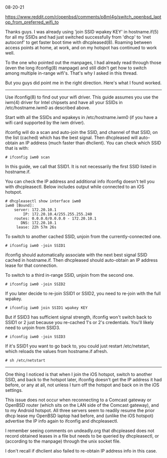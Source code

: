 08-20-21

https://www.reddit.com/r/openbsd/comments/p8ml4g/switch_openbsd_laptop_from_preferred_wifi_to

Thanks guys. I was already using 'join SSID wpakey KEY' in
hostname.if(5) for all my SSIDs and had just switched successfully
from 'dhcp' to 'inet autoconf' to get faster boot time with
dhcpleased(8). Roaming between access points at home, at work, and on
my hotspot has continued to work well.

To the one who pointed out the manpages, I had already read through
those (even the long ifconfig(8) manpage) and still didn't get how to
switch among multiple in-range wifi's. That's why I asked in this
thread.

But you guys did point me in the right direction. Here's what I found
worked.

----

Use ifconfig(8) to find out your wifi driver. This guide assumes you
use the iwm(4) driver for Intel chipsets and have all your SSIDs in
/etc/hostname.iwm0 as described above.

Start with all the SSIDs and wpakeys in /etc/hostname.iwm0 (if you have
a wifi card supported by the iwm driver).

ifconfig will do a scan and auto-join the SSID, and channel of that
SSID, on the list (cached) which has the best signal. Then dhcpleased
will auto-obtain an IP address (much faster than dhclient). You can
check which SSID that is with:

```
# ifconfig iwm0 scan
```

In this guide, we call that SSID1. It is not necessarily the first SSID
listed in hostname.if.

You can check the IP address and additional info ifconfig doesn't tell
you with dhcpleasectl. Below includes output while connected to an iOS
hotspot.

```
# dhcpleasectl show interface iwm0
iwm0 [Bound]: 
	server: 172.20.10.1
		IP: 172.20.10.4/255.255.255.240 
	routes: 0.0.0.0/0.0.0.0 - 172.20.10.1
	   DNS: 172.20.10.1 
	 lease: 22h 57m 26s
```

To switch to another cached SSID, unjoin from the currently-connected
one.

```
# ifconfig iwm0 -join SSID1
```

ifconfig should automatically associate with the next best signal SSID
cached in hostname.if. Then dhcpleased should auto-obtain an IP address
lease for that connection.

To switch to a third in-range SSID, unjoin from the second one.

``` # ifconfig iwm0 -join SSID2 ```

If you later decide to re-join SSID1 or SSID2, you need to re-join with
the full wpakey.

``` # ifconfig iwm0 join SSID1 wpakey KEY ```

But if SSID3 has sufficient signal strength, ifconfig won't switch back
to SSID1 or 2 just because you re-cached 1's or 2's credentials. You'll
likely need to unjoin from SSID3.

``` # ifconfig iwm0 -join SSID3 ```

If it's SSID1 you want to go back to, you could just restart
/etc/netstart, which reloads the values from hostname.if afresh.

``` # sh /etc/netstart ```

----

One thing I noticed is that when I join the iOS hotspot, switch to
another SSID, and back to the hotspot later, ifconfig doesn't get the IP
address it had before, or any at all, not unless I turn off the hotspot
and back on in the iOS settings.

This issue does not occur when reconnecting to a Comcast gateway or
OpenBSD router (which sits on the LAN side of the Comcast gateway), and
to my Android hotspot. All three servers seem to readily resume the
prior dhcp lease my OpenBSD laptop had before, and (unlike the iOS
hotspot) advertise the IP info again to ifconfig and dhcpleasectl.

I remember seeing comments on undeadly.org that dhcpleased does not
record obtained leases in a file but needs to be queried by
dhcpleasectl, or (according to the manpage) through the unix socket
file.

I don't recall if dhclient also failed to re-obtain IP address info in
this case.
